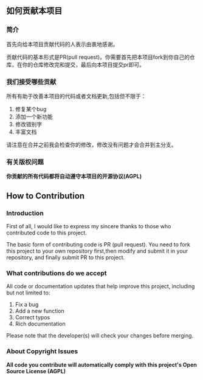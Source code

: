 ## 如何贡献本项目

### 简介


首先向给本项目贡献代码的人表示由衷地感谢。

贡献代码的基本形式是PR(pull request)。你需要首先把本项目fork到你自己的仓库，在你的仓库修改完和提交，最后向本项目提交pr即可。

### 我们接受哪些贡献

所有有助于改善本项目的代码或者文档更新,包括但不限于：

1. 修复某个bug
2. 添加一个新功能
3. 修改错别字
4. 丰富文档

请注意在合并之前我会检查你的修改，修改没有问题才会合并到主分支。

### 有关版权问题

**你贡献的所有代码都将自动遵守本项目的开源协议(AGPL)**

## How to Contribution

### Introduction


First of all, I would like to express my sincere thanks to those who contributed code to this project.

The basic form of contributing code is PR (pull request). You need to fork this project to your own repository first,then modify and submit it in your repository, and finally submit PR to this project.

### What contributions do we accept

All code or documentation updates that help improve this project, including but not limited to:

1. Fix a bug
2. Add a new function
3. Correct typos
4. Rich documentation

Please note that the developer(s) will check your changes before merging.

### About Copyright Issues

**All code you contribute will automatically comply with this project's Open Source License (AGPL)**

